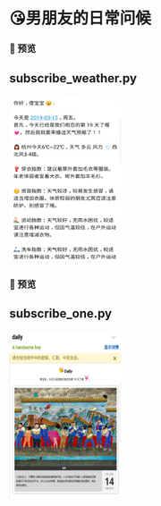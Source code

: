 #  😘男朋友的日常问候

### 👀 预览
## subscribe_weather.py



  <img src="https://raw.githubusercontent.com/OneStepAndTwoSteps/boyfriend_daily/master/static/1.png" width="200px" height="300px" />

### 👀 预览
## subscribe_one.py


  <img src="https://raw.githubusercontent.com/OneStepAndTwoSteps/boyfriend_daily/master/static/2.png" width="200px" height="300px" />
